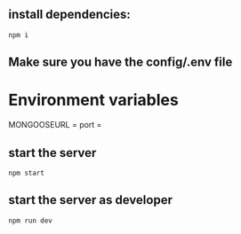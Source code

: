 ## install dependencies:
`npm i`

## Make sure you have the config/.env file 

# Environment variables
MONGOOSEURL =
port =


## start the server
`npm start`

## start the server as developer
`npm run dev`
